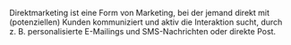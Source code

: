 Direktmarketing ist eine Form von Marketing, bei der jemand direkt mit
(potenziellen) Kunden kommuniziert und aktiv die Interaktion sucht,
durch z. B. personalisierte E-Mailings und SMS-Nachrichten oder direkte
Post.
